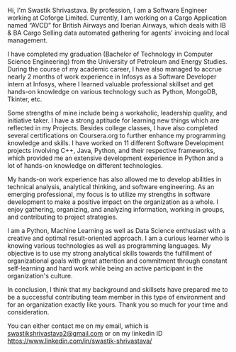 Hi, I'm Swastik Shrivastava. By profession, I am a Software Engineer working at Coforge Limited. Currently, I am working on a Cargo Application named “AVCD” for British Airways and Iberian Airways, which deals with IB & BA Cargo Selling data automated gathering for agents' invoicing and local management.

I have completed my graduation (Bachelor of Technology in Computer Science Engineering) from the University of Petroleum and Energy Studies. During the course of my academic career, I have also managed to accrue nearly 2 months of work experience in Infosys as a Software Developer intern at Infosys, where I learned valuable professional skillset and get hands-on knowledge on various technology such as Python, MongoDB, Tkinter, etc.

Some strengths of mine include being a workaholic, leadership quality, and initiative taker. I have a strong aptitude for learning new things which are reflected in my Projects. Besides college classes, I have also completed several certifications on Coursera.org to further enhance my programming knowledge and skills. I have worked on 11 different Software Development projects involving C++, Java, Python, and their respective frameworks, which provided me an extensive development experience in Python and a lot of hands-on knowledge on different technologies.

My hands-on work experience has also allowed me to develop abilities in technical analysis, analytical thinking, and software engineering. As an emerging professional, my focus is to utilize my strengths in software development to make a positive impact on the organization as a whole. I enjoy gathering, organizing, and analyzing information, working in groups, and contributing to project strategies.

I am a Python, Machine Learning as well as Data Science enthusiast with a creative and optimal result-oriented approach. I am a curious learner who is knowing various technologies as well as programming languages. My objective is to use my strong analytical skills towards the fulfillment of organizational goals with great attention and commitment through constant self-learning and hard work while being an active participant in the organization's culture.

In conclusion, I think that my background and skillsets have prepared me to be a successful contributing team member in this type of environment and for an organization exactly like yours. Thank you so much for your time and consideration.

You can either contact me on my email, which is swastikshrivastava2@gmail.com or on my linkedin ID https://www.linkedin.com/in/swastik-shrivastava/ 

